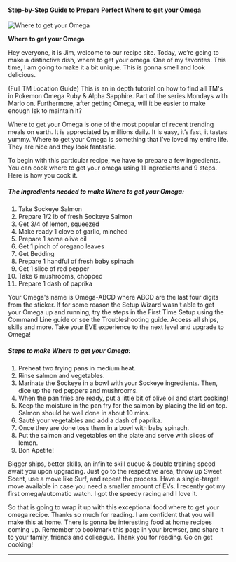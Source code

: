             

#### Step-by-Step Guide to Prepare Perfect Where to get your Omega

![Where to get your Omega](https://img-global.cpcdn.com/recipes/4900335158034432/751x532cq70/where-to-get-your-omega-recipe-main-photo.jpg)

**Where to get your Omega**

Hey everyone, it is Jim, welcome to our recipe site. Today, we’re going to make a distinctive dish, where to get your omega. One of my favorites. This time, I am going to make it a bit unique. This is gonna smell and look delicious.

(Full TM Location Guide) This is an in depth tutorial on how to find all TM's in Pokemon Omega Ruby & Alpha Sapphire. Part of the series Mondays with Marlo on. Furthermore, after getting Omega, will it be easier to make enough Isk to maintain it?

Where to get your Omega is one of the most popular of recent trending meals on earth. It is appreciated by millions daily. It is easy, it’s fast, it tastes yummy. Where to get your Omega is something that I’ve loved my entire life. They are nice and they look fantastic.

To begin with this particular recipe, we have to prepare a few ingredients. You can cook where to get your omega using 11 ingredients and 9 steps. Here is how you cook it.

##### The ingredients needed to make Where to get your Omega:

1.  Take Sockeye Salmon
2.  Prepare 1/2 lb of fresh Sockeye Salmon
3.  Get 3/4 of lemon, squeezed
4.  Make ready 1 clove of garlic, minched
5.  Prepare 1 some olive oil
6.  Get 1 pinch of oregano leaves
7.  Get Bedding
8.  Prepare 1 handful of fresh baby spinach
9.  Get 1 slice of red pepper
10.  Take 6 mushrooms, chopped
11.  Prepare 1 dash of paprika

Your Omega's name is Omega-ABCD where ABCD are the last four digits from the sticker. If for some reason the Setup Wizard wasn't able to get your Omega up and running, try the steps in the First Time Setup using the Command Line guide or see the Troubleshooting guide. Access all ships, skills and more. Take your EVE experience to the next level and upgrade to Omega!

##### Steps to make Where to get your Omega:

1.  Preheat two frying pans in medium heat.
2.  Rinse salmon and vegetables.
3.  Marinate the Sockeye in a bowl with your Sockeye ingredients. Then, dice up the red peppers and mushrooms.
4.  When the pan fries are ready, put a little bit of olive oil and start cooking!
5.  Keep the moisture in the pan fry for the salmon by placing the lid on top. Salmon should be well done in about 10 mins.
6.  Sauté your vegetables and add a dash of paprika.
7.  Once they are done toss them in a bowl with baby spinach.
8.  Put the salmon and vegetables on the plate and serve with slices of lemon.
9.  Bon Apetite!

Bigger ships, better skills, an infinite skill queue & double training speed await you upon upgrading. Just go to the respective area, throw up Sweet Scent, use a move like Surf, and repeat the process. Have a single-target move available in case you need a smaller amount of EVs. I recently got my first omega/automatic watch. I got the speedy racing and I love it.

So that is going to wrap it up with this exceptional food where to get your omega recipe. Thanks so much for reading. I am confident that you will make this at home. There is gonna be interesting food at home recipes coming up. Remember to bookmark this page in your browser, and share it to your family, friends and colleague. Thank you for reading. Go on get cooking!

* * *